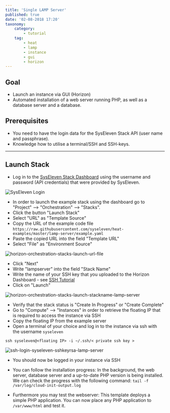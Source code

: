 ```yaml
---
title: 'Single LAMP Server'
published: true
date: '02-08-2018 17:20'
taxonomy:
    category:
        - tutorial
    tag:
        - heat
        - lamp
        - instance
        - gui
        - horizon
---
```


## Goal

* Launch an instance via GUI (Horizon)
* Automated installation of a web server running PHP, as well as a database server and a database.

## Prerequisites

* You need to have the login data for the SysEleven Stack API (user name and passphrase).
* Knowledge how to utilise a terminal/SSH and SSH-keys.

---

## Launch Stack

* Log in to the [SysEleven Stack Dashboard](https://dashboard.cloud.syseleven.net) using the username and password (API credentials) that were provided by SysEleven.

![SysEleven Login](../../images/horizon-login.png)

* In order to launch the example stack using the dashboard go to "Project" --> "Orchestration" --> "Stacks".  
* Click the button "Launch Stack"
* Select "URL" as "Template Source"
* Copy the URL of the example code file `https://raw.githubusercontent.com/syseleven/heat-examples/master/lamp-server/example.yaml`
* Paste the copied URL into the field "Template URL"
* Select "File" as "Environment Source"  

![horizon-orchestration-stacks-launch-url-file](../../images/horizon-orchestration-stacks-launch-url-file.png)

* Click "Next"
* Write "lampserver" into the field "Stack Name"
* Write the name of your SSH key that you uploaded to the Horizon Dashboard - see [SSH Tutorial](../01.ssh-keys/docs.en.md)
* Click on "Launch"  

![horizon-orchestration-stacks-launch-stackname-lamp-server](../../images/horizon-orchestration-stacks-launch-stackname-lamp-server.png)

* Verify that the stack status is "Create In Progress" or "Create Complete"  
* Go to "Compute" --> "Instances" in order to retrieve the floating IP that is required to access the instance via SSH  
* Copy the floating IP from the example server  
* Open a terminal of your choice and log in to the instance via ssh with the username `syseleven`  

`ssh syseleven@<floating IP> -i ~/.ssh/< private ssh key >`

![ssh-login-syseleven-sshkeyrsa-lamp-server](../../images/ssh-login-syseleven-sshkeyrsa-lamp-server.png)

* You should now be logged in your instance via SSH  
* You can follow the installation progress:
  In the background, the web server, database server and a up-to-date PHP version is being installed.  
  We can check the progress with the following command: `tail -f /var/log/cloud-init-output.log`

* Furthermore you may test the webserver:
  This template deploys a simple PHP application.
  You can now place any PHP application to `/var/www/html` and test it.
